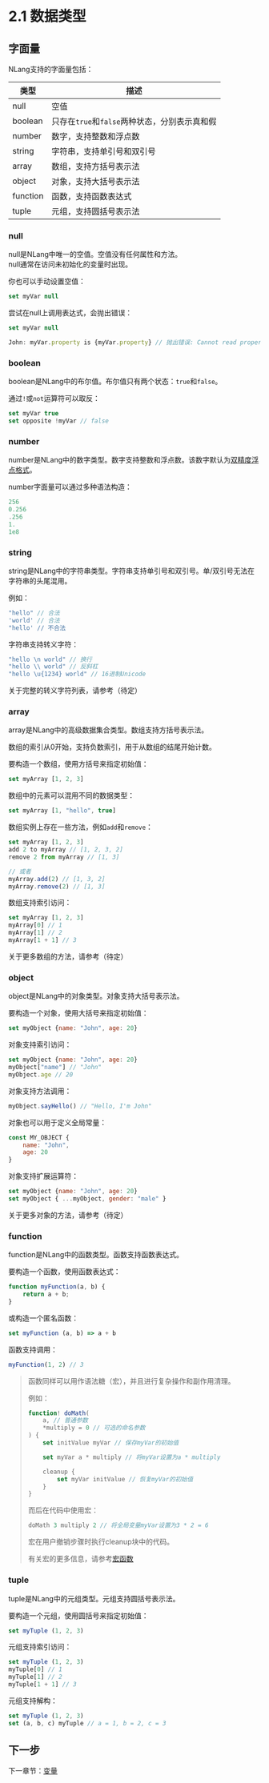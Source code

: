 # 2.1 数据类型

## 字面量

NLang支持的字面量包括：

| 类型 | 描述 |
| --- | --- |
| null | 空值 |
| boolean | 只存在`true`和`false`两种状态，分别表示真和假 |
| number | 数字，支持整数和浮点数 |
| string | 字符串，支持单引号和双引号 |
| array | 数组，支持方括号表示法 |
| object | 对象，支持大括号表示法 |
| function | 函数，支持函数表达式 |
| tuple | 元组，支持圆括号表示法 |

### null

null是NLang中唯一的空值。空值没有任何属性和方法。  
null通常在访问未初始化的变量时出现。

你也可以手动设置空值：  
```javascript
set myVar null
```

尝试在null上调用表达式，会抛出错误：  
```javascript
set myVar null

John: myVar.property is {myVar.property} // 抛出错误: Cannot read property 'property' of null
```

### boolean

boolean是NLang中的布尔值。布尔值只有两个状态：`true`和`false`。

通过`!`或`not`运算符可以取反：  
```javascript
set myVar true
set opposite !myVar // false
```

### number

number是NLang中的数字类型。数字支持整数和浮点数。该数字默认为[双精度浮点格式](https://en.wikipedia.org/wiki/Double-precision_floating-point_format)。

number字面量可以通过多种语法构造：
```javascript
256
0.256
.256
1.
1e8
```

### string

string是NLang中的字符串类型。字符串支持单引号和双引号。单/双引号无法在字符串的头尾混用。

例如：  
```javascript
"hello" // 合法
'world' // 合法
"hello' // 不合法
```

字符串支持转义字符：
```javascript
"hello \n world" // 换行
"hello \\ world" // 反斜杠
"hello \u{1234} world" // 16进制Unicode
```

关于完整的转义字符列表，请参考（待定）

### array

array是NLang中的高级数据集合类型。数组支持方括号表示法。

数组的索引从0开始，支持负数索引，用于从数组的结尾开始计数。

要构造一个数组，使用方括号来指定初始值：  
```javascript
set myArray [1, 2, 3]
```

数组中的元素可以混用不同的数据类型：  
```javascript
set myArray [1, "hello", true]
```

数组实例上存在一些方法，例如`add`和`remove`：  
```javascript
set myArray [1, 2, 3]
add 2 to myArray // [1, 2, 3, 2]
remove 2 from myArray // [1, 3]

// 或者
myArray.add(2) // [1, 3, 2]
myArray.remove(2) // [1, 3]
```

数组支持索引访问：  
```javascript
set myArray [1, 2, 3]
myArray[0] // 1
myArray[1] // 2
myArray[1 + 1] // 3
```

关于更多数组的方法，请参考（待定）

### object

object是NLang中的对象类型。对象支持大括号表示法。

要构造一个对象，使用大括号来指定初始值：  
```javascript
set myObject {name: "John", age: 20}
```

对象支持索引访问：  

```javascript
set myObject {name: "John", age: 20}
myObject["name"] // "John"
myObject.age // 20
```

对象支持方法调用：  
```javascript
myObject.sayHello() // "Hello, I'm John"
```

对象也可以用于定义全局常量：  
```javascript
const MY_OBJECT {
    name: "John",
    age: 20
}
```

对象支持扩展运算符：  
```javascript
set myObject {name: "John", age: 20}
set myObject { ...myObject, gender: "male" }
```

关于更多对象的方法，请参考（待定）

### function

function是NLang中的函数类型。函数支持函数表达式。

要构造一个函数，使用函数表达式：  
```javascript
function myFunction(a, b) {
    return a + b;
}
```

或构造一个匿名函数：  
```javascript
set myFunction (a, b) => a + b
```

函数支持调用：  
```javascript
myFunction(1, 2) // 3
```

> 函数同样可以用作语法糖（宏），并且进行复杂操作和副作用清理。
> 
> 例如：
> ```javascript
> function! doMath(
>     a, // 普通参数
>     *multiply = 0 // 可选的命名参数
> ) {
>     set initValue myVar // 保存myVar的初始值
> 
>     set myVar a * multiply // 将myVar设置为a * multiply
> 
>     cleanup {
>         set myVar initValue // 恢复myVar的初始值
>     }
> }
> ```
> 
> 而后在代码中使用宏：  
> ```javascript
> doMath 3 multiply 2 // 将全局变量myVar设置为3 * 2 = 6
> ```
> 
> 宏在用户撤销步骤时执行cleanup块中的代码。
> 
> 有关宏的更多信息，请参考[宏函数](./5.%20函数.md#宏函数)

### tuple

tuple是NLang中的元组类型。元组支持圆括号表示法。

要构造一个元组，使用圆括号来指定初始值：  
```javascript
set myTuple (1, 2, 3)
```

元组支持索引访问：  

```javascript
set myTuple (1, 2, 3)
myTuple[0] // 1
myTuple[1] // 2
myTuple[1 + 1] // 3
```

元组支持解构：  

```javascript
set myTuple (1, 2, 3)
set (a, b, c) myTuple // a = 1, b = 2, c = 3
```

## 下一步

下一章节：[变量](./2.%20变量.md)
